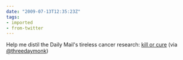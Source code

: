 ```yaml
---
date: "2009-07-13T12:35:23Z"
tags:
- imported
- from-twitter
---
```

Help me distil the Daily Mail's tireless cancer research: [kill or cure](https://kill-or-cure.heroku.com/) \(via [@threedaymonk](/twitter/#/threedaymonk))
